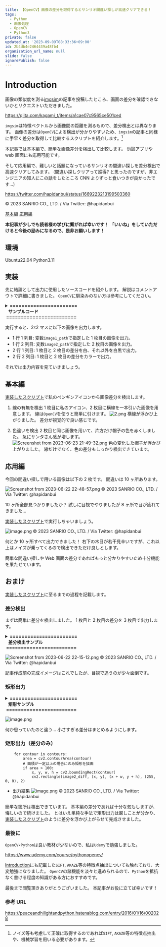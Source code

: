```yaml
---
title: 【OpenCV】画像の差分を取得するとサンリオ間違い探しが高速クリアできる！
tags:
  - Python
  - 画像処理
  - OpenCV
  - Python3
private: false
updated_at: '2023-09-09T08:33:36+09:00'
id: 2b4db4e2464439a48fb4
organization_url_name: null
slide: false
ignorePublish: false
---
```


# Introduction

画像の類似度を測る[imgsim](https://qiita.com/kagami_t/items/a1cae07c9565ce501ced)の記事を投稿したところ、画面の差分を確認できないかとリクエストいただきました。

<https://qiita.com/kagami_t/items/a1cae07c9565ce501ced>

`imgsim`は特徴ベクトルから画像間の距離を測るもので、差分検出とは異なります。
画像の差分は`OpenCV`による検出が分かりやすいため、`imgsim`の記事と同様に手早く差分を取得して比較するスクリプトを紹介します。[^1]
[^1]: ノイズ等も考慮して正確に取得するのであれば`SIFT`, `AKAZE`等の特徴点抽出や、機械学習を用いる必要があります。

本記事では基本編で、簡単な画像差分を検出して比較します。
勿論アプリや web 画面にも応用可能です。

そして応用編で、難しいと話題になっているサンリオの間違い探しを差分検出で高速クリアしてみます。
(間違い探しクリアって誰得? と思ったのですが、非エンジニアの知人にこの話をしたところ CNN よりずっと食いつきが良かったです...)

<https://twitter.com/hapidanbui/status/1669223213199503360>

© 2023 SANRIO CO., LTD. / Via Twitter: @hapidanbui

[基本編](#基本編)
[応用編](#応用編)

**本記事が少しでも読者様の学びに繋がれば幸いです！**
**「いいね」をしていただけると今後の励みになるので、是非お願いします！**

## 環境

Ubuntu22.04
Python3.11

## 実装

先に結論として出力に使用したソースコードを紹介します。
解説はコメントアウトで詳細に書きました。
`OpenCV`に馴染みのない方は参考にしてください。

<details><summary><b>=======================<br>&nbsp;&nbsp;&nbsp;サンプルコード<br>&nbsp;========================</b></summary><div>

```python:
import cv2
import matplotlib.pyplot as plt
import numpy as np


def compare_images(image1_path, image2_path):
    """
    2つの画像を比較し、差分を表示する関数。

    Args:
        image1_path (str): 1つ目の画像のパス
        image2_path (str): 2つ目の画像のパス
    """

    # 画像を読み込む
    image1 = cv2.imread(image1_path)
    image2 = cv2.imread(image2_path)

    # 差分画像を計算
    diff = cv2.absdiff(image1, image2)

    # グレースケールに変換
    gray2 = cv2.cvtColor(image2, cv2.COLOR_BGR2GRAY)
    gray_diff = cv2.cvtColor(diff, cv2.COLOR_BGR2GRAY)

    # BGRからRGBに変換
    image1_rgb = cv2.cvtColor(image1, cv2.COLOR_BGR2RGB)
    image2_rgb = cv2.cvtColor(image2, cv2.COLOR_BGR2RGB)

    # カラーマップを適用するために差分画像を正規化
    norm_diff = gray_diff / np.max(gray_diff)

    # 差分画像に重みをかけて2枚目の画像の色に反映
    diff_img = cv2.addWeighted(gray2, 0.1, gray_diff, 2, 100)

    diff_colored = np.zeros_like(image2_rgb)
    diff_colored[..., 0] = image2_rgb[..., 0] * norm_diff
    diff_colored[..., 1] = image2_rgb[..., 1] * norm_diff
    diff_colored[..., 2] = image2_rgb[..., 2] * norm_diff

    # 結果をMatplotlibで表示
    fig, axes = plt.subplots(2, 2, figsize=(10, 10))

    # 1枚目の画像を表示
    axes[0, 0].imshow(image1_rgb)
    axes[0, 0].set_title("Image 1")
    axes[0, 0].axis("off")

    # 2枚目の画像を表示
    axes[0, 1].imshow(image2_rgb)
    axes[0, 1].set_title("Image 2")
    axes[0, 1].axis("off")

    # 差分画像（グレースケール）を表示
    axes[1, 0].imshow(diff_img, cmap="gray")
    axes[1, 0].set_title("Difference (Grayscale)")
    axes[1, 0].axis("off")

    # 差分画像（カラー）を表示
    axes[1, 1].imshow(diff_colored)
    axes[1, 1].set_title("Difference (Colored)")
    axes[1, 1].axis("off")

    plt.tight_layout()
    plt.show()


if __name__ == "__main__":
    # 2つの画像を比較して違いを検出
    image1_path = "./Pictures/p.png"
    image2_path = "./Pictures/output.png"
    compare_images(image1_path, image2_path)

```

</div></details>

実行すると、2☓2 マスに以下の画像を出力します。

- 1 行 1 列目: 変数`image1_path`で指定した 1 枚目の画像を出力。
- 1 行 2 列目: 変数`image2_path`で指定した 2 枚目の画像を出力。
- 2 行 1 列目: 1 枚目と 2 枚目の差分を白、それ以外を白黒で出力。
- 2 行 2 列目: 1 枚目と 2 枚目の差分をカラーで出力。

それでは出力内容を見ていきましょう。

## 基本編

[実装したスクリプト](#実装)で私のペンギンアイコンから画像差分を検出します。

1. 線の有無を検出
   1 枚目に私のアイコン、2 枚目に横線を一本引いた画像を用意します。
   線は`OpenCV`を使うと簡単に引けます。
   ![2.png](https://qiita-image-store.s3.ap-northeast-1.amazonaws.com/0/3292052/348cdfc2-67b6-229e-7f48-e8de571f5839.png)
   横線が浮かび上がりました。
   差分が視覚的で良い感じです。

1. 色違いを検出
   2 枚目と同じ画像を用いて、片方だけ帽子の色を赤くしました。
   急にサンタさん感が増します。
   ![Screenshot from 2023-06-23 21-49-32.png](https://qiita-image-store.s3.ap-northeast-1.amazonaws.com/0/3292052/ce4e1d5d-078b-3efd-d4d1-23a566149386.png)
   色の変化した帽子が浮かび上がりました。
   線だけでなく、色の差分もしっかり検出できています。

## 応用編

今回の間違い探しで用いる画像は以下の 2 枚です。
間違いは 10 ヶ所あります。

![Screenshot from 2023-06-22 22-48-57.png](https://qiita-image-store.s3.ap-northeast-1.amazonaws.com/0/3292052/48f0e654-e674-f586-73f7-416fd4bc5bf5.png)
© 2023 SANRIO CO., LTD. / Via Twitter: @hapidanbui

10 ヶ所全部見つかりましたか？
試しに目視でやりましたが 8 ヶ所で目が疲れてきました...

[実装したスクリプト](#実装)で実行しちゃいましょう。

![image.png](https://qiita-image-store.s3.ap-northeast-1.amazonaws.com/0/3292052/18e17536-bbff-8497-09ec-1a00424ecadf.png)
© 2023 SANRIO CO., LTD. / Via Twitter: @hapidanbui

何とか 10 ヶ所すべて出力できました！
右下の木目が若干見辛いですが、これ以上はノイズが乗ってくるので検出できただけ良しとします。

簡単な間違い探しや Web 画面の差分であればもっと分かりやすいため十分機能を果たせています。

## おまけ

[実装したスクリプト](#実装)に至るまでの過程を記載します。

### 差分検出

まずは簡単に差分を検出しました。
1 枚目と 2 枚目の差分を 3 枚目で出力します。

<details><summary><b>=======================<br>&nbsp;&nbsp;&nbsp;差分検出サンプル<br>&nbsp;========================</b></summary><div>

```python:
import cv2
import matplotlib.pyplot as plt


def compare_images(image1_path, image2_path):

    image1 = cv2.imread(image1_path)
    image2 = cv2.imread(image2_path)

    diff = cv2.absdiff(image1, image2)
    gray_diff = cv2.cvtColor(diff, cv2.COLOR_BGR2GRAY)

    image1_rgb = cv2.cvtColor(image1, cv2.COLOR_BGR2RGB)
    image2_rgb = cv2.cvtColor(image2, cv2.COLOR_BGR2RGB)

    fig, axes = plt.subplots(2, 2, figsize=(10, 10))

    axes[0, 0].imshow(image1_rgb)
    axes[0, 0].set_title("Image 1")
    axes[0, 0].axis("off")

    axes[0, 1].imshow(image2_rgb)
    axes[0, 1].set_title("Image 2")
    axes[0, 1].axis("off")

    axes[1, 0].imshow(gray_diff, cmap="gray")
    axes[1, 0].set_title("Difference")
    axes[1, 0].axis("off")

    axes[1, 1].axis("off")

    plt.tight_layout()
    plt.show()


image1_path = "./Pictures/1.png"
image2_path = "./Pictures/2.png"
compare_images(image1_path, image2_path)

```

</div></details>

![Screenshot from 2023-06-22 22-15-12.png](https://qiita-image-store.s3.ap-northeast-1.amazonaws.com/0/3292052/94955df9-357d-7d9f-f321-e9a1bc68d2df.png)
© 2023 SANRIO CO., LTD. / Via Twitter: @hapidanbui

記事作成前の完成イメージはこれでしたが、目視で追うのが少々面倒です。

### 矩形出力

<details><summary><b>=======================<br>&nbsp;&nbsp;&nbsp;矩形サンプル<br>&nbsp;========================</b></summary><div>

```python:
import cv2
import matplotlib.pyplot as plt
import numpy as np


def compare_images(image1_path, image2_path):

    image1 = cv2.imread(image1_path)
    image2 = cv2.imread(image2_path)

    diff = cv2.absdiff(image1, image2)
    gray_diff = cv2.cvtColor(diff, cv2.COLOR_BGR2GRAY)

    image1_rgb = cv2.cvtColor(image1, cv2.COLOR_BGR2RGB)
    image2_rgb = cv2.cvtColor(image2, cv2.COLOR_BGR2RGB)

    norm_diff = gray_diff / np.max(gray_diff)

    image2_diff = image2_rgb.copy()
    contours, _ = cv2.findContours(
        gray_diff, cv2.RETR_EXTERNAL, cv2.CHAIN_APPROX_SIMPLE
    )
    for contour in contours:
        x, y, w, h = cv2.boundingRect(contour)
        cv2.rectangle(image2_diff, (x, y), (x + w, y + h), (255, 0, 0), 2)

    fig, axes = plt.subplots(2, 2, figsize=(10, 10))

    axes[0, 0].imshow(image1_rgb)
    axes[0, 0].set_title("Image 1")
    axes[0, 0].axis("off")

    axes[0, 1].imshow(image2_rgb)
    axes[0, 1].set_title("Image 2")
    axes[0, 1].axis("off")

    axes[1, 0].imshow(gray_diff, cmap="gray")
    axes[1, 0].set_title("Difference (Grayscale)")
    axes[1, 0].axis("off")

    axes[1, 1].imshow(image2_diff)
    axes[1, 1].set_title("Difference with Rectangles")
    axes[1, 1].axis("off")

    plt.tight_layout()
    plt.show()


image1_path = "./Pictures/1.png"
image2_path = "./Pictures/2.png"
compare_images(image1_path, image2_path)

```

</div></details>

![image.png](https://qiita-image-store.s3.ap-northeast-1.amazonaws.com/0/3292052/cbeb1e4c-7ab9-8958-8bb1-8b5c6119891f.png)

何か思っていたのと違う...
小さすぎる差分はまとめるようにします。

### 矩形出力（差分のみ）

```python:
    for contour in contours:
        area = cv2.contourArea(contour)
        # 面積が一定以上の場合にのみ矩形を描画
        if area > 100:
            x, y, w, h = cv2.boundingRect(contour)
            cv2.rectangle(image2_diff, (x, y), (x + w, y + h), (255, 0, 0), 2)

```

- 出力結果
  ![image.png](https://qiita-image-store.s3.ap-northeast-1.amazonaws.com/0/3292052/7eec37f5-8192-6427-ccb6-377ceb8996da.png)
  © 2023 SANRIO CO., LTD. / Via Twitter: @hapidanbui

簡単な箇所は検出できています。
基本編の差分であれば十分な気もしますが、悔しいので続けました。
とはいえ単純な手法で矩形出力は厳しことが分かり、[実装したスクリプト](#実装)のように差分を浮かび上がらせて完成させました。

### 最後に

`OpenCV×Python`は良い教材が少ないので、私は`Udemy`で勉強しました。

<https://www.udemy.com/course/pythonopencv/>

[Introduction](#introduction)にも記載した`SIFT`, `AKAZE`等の特徴点抽出についても触れており、大変勉強になりました。
`OpenCV`の諸機能を淡々と進められるので、`Python`を抵抗なく書ける程度の知識がある方におすすめです。

最後まで閲覧頂きありがとうございました。
本記事がお役に立てば幸いです！

### 参考 URL

<https://peaceandhilightandpython.hatenablog.com/entry/2016/01/16/002028>
